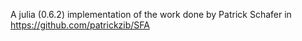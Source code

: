 A julia (0.6.2) implementation of the work done by Patrick Schafer in https://github.com/patrickzib/SFA
